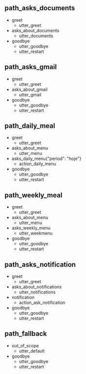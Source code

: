 ## path_asks_documents
* greet
  - utter_greet
* asks_about_documents
  - utter_documents
* goodbye
  - utter_goodbye
  - utter_restart

## path_asks_gmail
* greet
  - utter_greet
* asks_about_gmail
  - utter_gmail
* goodbye
  - utter_goodbye
  - utter_restart

## path_daily_meal
* greet
  - utter_greet
* asks_about_menu
  - utter_menu
* asks_daily_menu{"period": "hoje"}
  - action_daily_menu
* goodbye
  - utter_goodbye
  - utter_restart

## path_weekly_meal
* greet
  - utter_greet
* asks_about_menu
  - utter_menu
* asks_weekly_menu
  - utter_weekmenu
* goodbye
  - utter_goodbye
  - utter_restart

## path_asks_notification
* greet
  - utter_greet
* asks_about_notifications
  - utter_notifications
* notification
  - action_ask_notification
* goodbye
  - utter_goodbye
  - utter_restart
 
## path_fallback
* out_of_scope
  - utter_default
* goodbye
  - utter_goodbye
  - utter_restart
